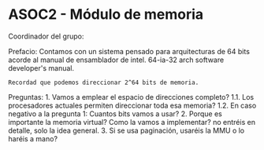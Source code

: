 # ASOC2 - Módulo de memoria

Coordinador del grupo:

Prefacio:
	Contamos con un sistema pensado para arquitecturas de 64 bits
	acorde al manual de ensamblador de intel. 
	64-ia-32 arch software developer's manual.
	
	Recordad que podemos direccionar 2^64 bits de memoria.

Preguntas:
	1. Vamos a emplear el espacio de direcciones completo? 
		1.1. Los procesadores actuales permiten direccionar toda esa memoria?
		1.2. En caso negativo a la pregunta 1: Cuantos bits vamos a usar?
	2. Porque es importante la memoria virtual? Como la vamos a implementar?
		no entréis en detalle, solo la idea general.
	3. Si se usa paginación, usaréis la MMU o lo haréis a mano?
	

